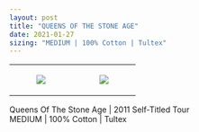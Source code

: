 ```yaml
---
layout: post
title: "QUEENS OF THE STONE AGE"
date: 2021-01-27
sizing: "MEDIUM | 100% Cotton | Tultex"
---
```




<table style="width:100%;"><tr><td style="vertical-align:top;">
      <figure class="tmblr-full" data-orig-height="2048" data-orig-width="1365" data-orig-src="https://concertshirts.netlify.app/shirts/0002/0002-01.jpg"><img src="https://64.media.tumblr.com/7c77fe1573a90008aafdd8cc5e9781c6/2771b1dd686f34bb-d9/s540x810/d52922be22f236e9f61174c93ed6e67dd1ada034.jpg" data-orig-height="2048" data-orig-width="1365" data-orig-src="https://concertshirts.netlify.app/shirts/0002/0002-01.jpg"/></figure></td>
    <td style="vertical-align:top;">
      <figure class="tmblr-full" data-orig-height="2048" data-orig-width="1365" data-orig-src="https://concertshirts.netlify.app/shirts/0002/0002-02.jpg"><img src="https://64.media.tumblr.com/194a33947d0a3c2d3d5016750c6dda81/2771b1dd686f34bb-03/s540x810/2393b6cfd7177fb0cf7d1ef65e30712f5a756db4.jpg" data-orig-height="2048" data-orig-width="1365" data-orig-src="https://concertshirts.netlify.app/shirts/0002/0002-02.jpg"/></figure></td>
  </tr></table><p>
  Queens Of The Stone Age | 2011 Self-Titled Tour<br/>MEDIUM | 100% Cotton | Tultex
</p>
